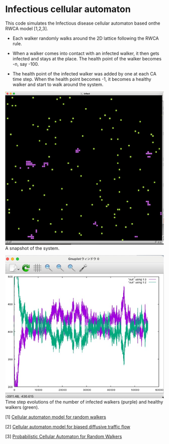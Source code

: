 
# Infectious cellular automaton

This code simulates the Infectious disease cellular automaton based onthe RWCA model [1,2,3].

- Each walker randomly walks around the 2D lattice following the RWCA rule.

- When a walker comes into contact with an infected walker, it then  gets infected and stays at the place. The health point of the walker becomes -n, say -100.

- The health point of the infected walker was added by one at each CA time step.  When the health point becomes -1, it becomes a healthy walker and start to walk around the system.

![](images/clusters.jpg)
A snapshot of the system.

![](images/numbers.jpg)
Time step evolutions of the number of infected walkers (purple) and healthy walkers (green).

[1] [Cellular automaton model for random walkers](https://journals.aps.org/prl/abstract/10.1103/PhysRevLett.77.1675)

[2] [Cellular automaton model for biased diffusive traffic flow](https://journals.jps.jp/doi/abs/10.1143/JPSJ.65.3415)

[3] [Probabilistic Cellular Automaton for Random Walkers](https://journals.jps.jp/doi/abs/10.1143/JPSJ.69.1352)
